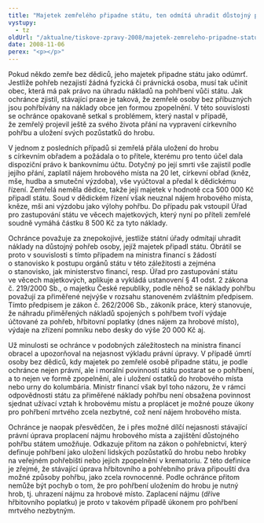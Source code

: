 ```yaml
---
title: "Majetek zemřelého připadne státu, ten odmítá uhradit důstojný pohřeb"
vystupy:
  - tz
oldUrl: "/aktualne/tiskove-zpravy-2008/majetek-zemreleho-pripadne-statu-ten-odmita-uhradit-dustojny-pohreb"
date: 2008-11-06
perex: "<p></p>"
---
```


<!-- imported from the old website -->

<p class="Normln-web">Pokud někdo zemře bez dědiců, jeho majetek připadne státu jako odúmrť. Jestliže pohřeb nezajistí žádná fyzická či právnická osoba, musí tak učinit obec, která má pak právo na úhradu nákladů na pohřbení vůči státu. Jak ochránce zjistil, stávající praxe je taková, že zemřelé osoby bez příbuzných jsou pohřbívány na náklady obce jen formou zpopelnění. V této souvislosti se ochránce opakovaně setkal s problémem, který nastal v případě, že zemřelý projevil ještě za svého života přání na vypravení církevního pohřbu a uložení svých pozůstatků do hrobu.</p><p class="Normln-web">V jednom z posledních případů si zemřelá přála uložení do hrobu s církevním obřadem a požádala o to přítele, kterému pro tento účel dala dispoziční právo k bankovnímu účtu. Dotyčný po její smrti vše zajistil podle jejího přání, zaplatil nájem hrobového místa na 20 let, církevní obřad (kněz, mše, hudba a smuteční výzdoba), vše vyúčtoval a předal k dědickému řízení. Zemřelá neměla dědice, takže její majetek v hodnotě cca 500 000 Kč připadl státu. Soud v dědickém řízení však neuznal nájem hrobového místa, kněze, mši ani výzdobu jako výlohy pohřbu. Do případu pak vstoupil Úřad pro zastupování státu ve věcech majetkových, který nyní po příteli zemřelé soudně vymáhá částku 8 500 Kč za tyto náklady.</p><p class="Normln-web">Ochránce považuje za znepokojivé, jestliže státní úřady odmítají uhradit náklady na důstojný pohřeb osoby, jejíž majetek připadl státu. Obrátil se proto v souvislosti s tímto případem na ministra financí s žádostí o stanovisko k postupu orgánů státu v této záležitosti a zejména o stanovisko, jak ministerstvo financí, resp. Úřad pro zastupování státu ve věcech majetkových, aplikuje a vykládá ustanovení § 41 odst. 2 zákona č. 219/2000 Sb., o majetku České republiky, podle něhož se náklady pohřbu považují za přiměřené nejvýše v rozsahu stanoveném zvláštním předpisem. Tímto předpisem je zákon č. 262/2006 Sb., zákoník práce, který stanovuje, že náhradu přiměřených nákladů spojených s pohřbem tvoří výdaje účtované za pohřeb, hřbitovní poplatky (dnes nájem za hrobové místo), výdaje na zřízení pomníku nebo desky do výše 20 000 Kč aj.</p><p class="Normln-web">Už minulosti se ochránce v podobných záležitostech na ministra financí obracel a upozorňoval na nejasnost výkladu právní úpravy. V případě úmrtí osoby bez dědiců, kdy majetek po zemřelé osobě připadne státu, je podle ochránce nejen právní, ale i morální povinností státu postarat se o pohřbení, a to nejen ve formě zpopelnění, ale i uložení ostatků do hrobového místa nebo urny do kolumbária. Ministr financí však byl toho názoru, že v rámci odpovědnosti státu za přiměřené náklady pohřbu není obsažena povinnost sjednat užívací vztah k hrobovému místu a proplácet je možné pouze úkony pro pohřbení mrtvého zcela nezbytné, což není nájem hrobového místa.</p><p class="Normln-web">Ochránce je naopak přesvědčen, že i přes možné dílčí nejasnosti stávající právní úprava proplacení nájmu hrobového místa a zajištění důstojného pohřbu státem umožňuje. Odkazuje přitom na zákon o pohřebnictví, který definuje pohřbení jako uložení lidských pozůstatků do hrobu nebo hrobky na veřejném pohřebišti nebo jejich zpopelnění v krematoriu. Z této definice je zřejmé, že stávající úprava hřbitovního a pohřebního práva připouští dva možné způsoby pohřbu, jako zcela rovnocenné. Podle ochránce přitom nemůže být pochyb o tom, že pro pohřbení uložením do hrobu je nutný hrob, tj. uhrazení nájmu za hrobové místo. Zaplacení nájmu (dříve hřbitovního poplatku) je proto v takovém případě úkonem pro pohřbení mrtvého nezbytným.</p>
